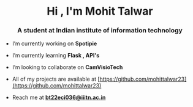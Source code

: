 <h1 align="center">Hi , I'm Mohit Talwar</h1>
<h3 align="center">A student at Indian institute of information technology </h3>

- I’m currently working on **Spotipie**

- I’m currently learning **Flask , API's**

- I’m looking to collaborate on **CamVisioTech**

- All of my projects are available at [https://github.com/mohittalwar23](https://github.com/mohittalwar23)

- Reach me at **bt22eci036@iiitn.ac.in**
